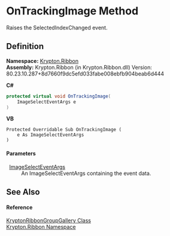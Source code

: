 # OnTrackingImage Method


Raises the SelectedIndexChanged event.



## Definition
**Namespace:** <a href="1e9bc734-cff9-e9b8-f013-94cdac669794.md">Krypton.Ribbon</a>  
**Assembly:** Krypton.Ribbon (in Krypton.Ribbon.dll) Version: 80.23.10.287+8d7660f9dc5efd033fabe008ebfb904beab6d444

**C#**
``` C#
protected virtual void OnTrackingImage(
	ImageSelectEventArgs e
)
```
**VB**
``` VB
Protected Overridable Sub OnTrackingImage ( 
	e As ImageSelectEventArgs
)
```



#### Parameters
<dl><dt>  <a href="7c169691-9bbc-07cf-eb42-a99df5f4569c.md">ImageSelectEventArgs</a></dt><dd>An ImageSelectEventArgs containing the event data.</dd></dl>

## See Also


#### Reference
<a href="f687c768-aa72-8583-c560-27549423dd1e.md">KryptonRibbonGroupGallery Class</a>  
<a href="1e9bc734-cff9-e9b8-f013-94cdac669794.md">Krypton.Ribbon Namespace</a>  
